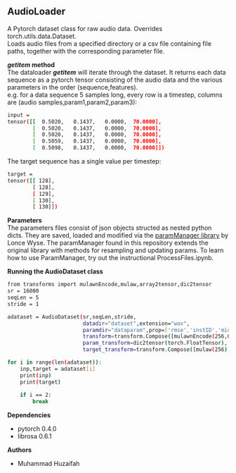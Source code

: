 ## AudioLoader

A Pytorch dataset class for raw audio data. Overrides torch.utils.data.Dataset.  
Loads audio files from a specified directory or a csv file containing file paths, together with the corresponding parameter file.  

**_getitem_ method**  
The dataloader ___getitem___ will iterate through the dataset. It returns each data sequence as a pytorch tensor consisting of the audio data and the various parameters in the order (sequence,features).  
e.g. for a data sequence 5 samples long, every row is a timestep, columns are (audio samples,param1,param2,param3):
```bash
input = 
tensor([[  0.5020,   0.1437,   0.0000,  70.0000],
        [  0.5020,   0.1437,   0.0000,  70.0000],
        [  0.5020,   0.1437,   0.0000,  70.0000],
        [  0.5059,   0.1437,   0.0000,  70.0000],
        [  0.5098,   0.1437,   0.0000,  70.0000]])
```
The target sequence has a single value per timestep:
```bash
target = 
tensor([[ 128],
        [ 128],
        [ 129],
        [ 130],
        [ 130]])
```		
**Parameters**  
The parameters files consist of json objects structed as nested python dicts. They are saved, loaded and modified via the [paramManager library](https://github.com/lonce/paramManager) by Lonce Wyse.
The paramManager found in this repository extends the original library with methods for resampling and updating params. To learn how to use ParamManager, try out the instructional ProcessFiles.ipynb.

**Running the AudioDataset class**
```bash
from transforms import mulawnEncode,mulaw,array2tensor,dic2tensor	
sr = 16000
seqLen = 5
stride = 1

adataset = AudioDataset(sr,seqLen,stride,
						datadir="dataset",extension="wav",
						paramdir="dataparam",prop=['rmse','instID','midiPitch'],  #parameters used for training can be specified here 
						transform=transform.Compose([mulawnEncode(256,0,1),array2tensor(torch.FloatTensor)]),
						param_transform=dic2tensor(torch.FloatTensor),
						target_transform=transform.Compose([mulaw(256),array2tensor(torch.LongTensor)]))

for i in range(len(adataset)):
    inp,target = adataset[i]
    print(inp)
    print(target)
    
    if i == 2:
        break 
```
**Dependencies**  
* pytorch 0.4.0  
* librosa 0.6.1  

**Authors**  
* Muhammad Huzaifah






